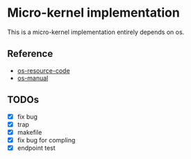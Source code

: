 #  Micro-kernel implementation
This is a micro-kernel implementation entirely depends on os.
## Reference
- [os-resource-code](https://github.com/os/os/tree/12.1.0 "os")
- [os-manual](https://os.systems/Info/Docs/os-manual-latest.pdf "os-manual")

## TODOs
- [X] fix bug
- [X] trap
- [X] makefile
- [X] fix bug for compling
- [X] endpoint test
